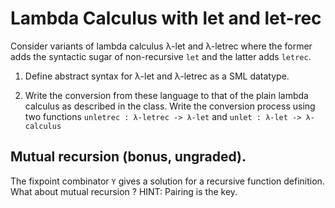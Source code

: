 # Lambda Calculus with let and let-rec

Consider variants of lambda calculus λ-let and λ-letrec where the
former adds the syntactic sugar of non-recursive `let` and the latter adds
`letrec`.

1. Define abstract syntax for λ-let and λ-letrec as a SML datatype.

2. Write the conversion from these language to that of the plain
   lambda calculus as described in the class. Write the conversion
   process using two functions `unletrec : λ-letrec -> λ-let` and
   `unlet : λ-let -> λ-calculus`

## Mutual recursion (bonus, ungraded).

The fixpoint combinator `Y` gives a solution for a recursive function
definition. What about mutual recursion ? HINT: Pairing is the key.
